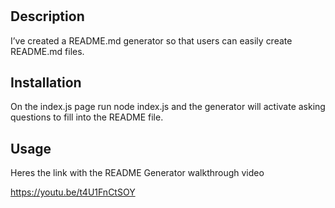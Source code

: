 # <README Generator>

## Description

I’ve created a README.md generator so that users can easily create README.md files.


## Installation

On the index.js page run node index.js and the generator will activate asking questions to fill into the README file. 

## Usage

Heres the link with the README Generator walkthrough video 
 
 https://youtu.be/t4U1FnCtSOY

